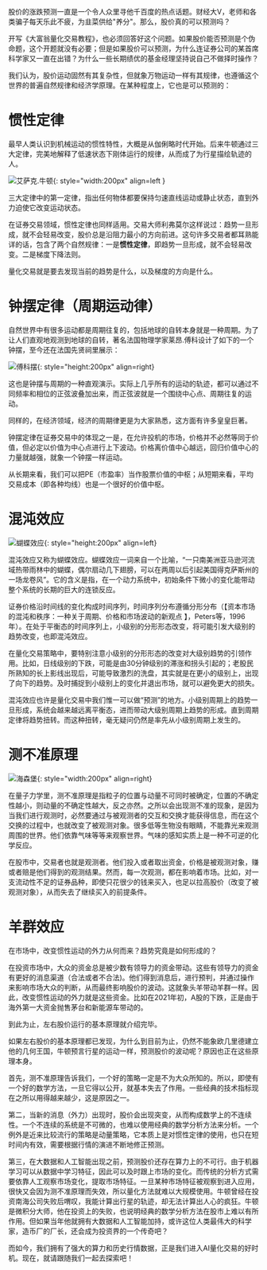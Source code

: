 股价的涨跌预测一直是一个令人众里寻他千百度的热点话题。财经大V，老师和各类骗子每天乐此不疲，为韭菜供给"养分"。那么，股价真的可以预测吗？

开写《大富翁量化交易教程》，也必须回答好这个问题。如果股价能否预测是个伪命题，这个开题就没有必要；但是如果股价可以预测，为什么连证券公司的某首席科学家又一直在出错？为什么一些长期绩优的基金经理坚持说自己不做择时操作？

我们认为，股价运动固然有其复杂性，但就象万物运动一样有其规律，也遵循这个世界的普遍自然规律和经济学原理。在某种程度上，它也是可以预测的：

# 惯性定律

最早人类认识到机械运动的惯性特性，大概是从伽俐略时代开始。后来牛顿通过三大定律，完美地解释了低速状态下刚体运行的规律，从而成了为行星描绘轨迹的人。

![艾萨克.牛顿](http://images.jieyu.ai/images/2020-10/gettyimages-90733811.jpg){: style="width:200px" align=left }

三大定律中的第一定律，指出任何物体都要保持匀速直线运动或静止状态，直到外力迫使它改变运动状态。

在证券交易领域，惯性定律也同样适用。交易大师利弗莫尔这样说过：趋势一旦形成，就不会轻易改变，股价总是沿阻力最小的方向前进。这句许多交易者都耳熟能详的话，包含了两个自然规律：一是**惯性定律**，即趋势一旦形成，就不会轻易改变。二是梯度下降法则。

量化交易就是要去发现当前的趋势是什么，以及梯度的方向是什么。

# 钟摆定律（周期运动律）

自然世界中有很多运动都是周期往复的，包括地球的自转本身就是一种周期。为了让人们直观地观测到地球的自转，著名法国物理学家莱昂.傅科设计了如下的一个钟摆，至今还在法国先贤祠里展示：

![傅科摆](http://images.jieyu.ai/images/2020-10/1000.jpg){: style="height:200px" align=right}

这也是钟摆与周期的一种直观演示。实际上几乎所有的运动的轨迹，都可以通过不同频率和相位的正弦波叠加出来，而正弦波就是一个围绕中心点、周期往复的运动。

同样的，在经济领域，经济的周期律更是为大家熟悉，这方面有许多皇皇巨著。

钟摆定律在证券交易中的体现之一是，在允许投机的市场，价格并不必然等同于价值，但必定以价值为中心点进行上下波动。价格离价值中心越远，回归价值中心的力量就越强，就象一个钟摆一样运动。

从长期来看，我们可以把PE（市盈率）当作股票价值的中枢；从短期来看，平均交易成本（即各种均线）也是一个很好的价值中枢。

# 混沌效应

![蝴蝶效应](http://images.jieyu.ai/images/202103/2fdda3cc7cd98d106fb8c64c2c3fb80e7bec905b.png){: style="height:200px" align=left}

混沌效应又称为蝴蝶效应。蝴蝶效应一词来自一个比喻，“一只南美洲亚马逊河流域热带雨林中的蝴蝶，偶尔扇动几下翅膀，可以在两周以后引起美国得克萨斯州的一场龙卷风”。它的含义是指，在一个动力系统中，初始条件下微小的变化能带动整个系统的长期的巨大的连锁反应。

证券价格沿时间线的变化构成时间序列，时间序列分布遵循分形分布（【资本市场的混沌和秩序：一种关于周期、价格和市场波动的新观点 】，Peters等，1996年）。在处于平衡态的时间序列上，小级别的分形形态改变，将可能引发大级别的趋势改变，也即混沌效应。

在量化交易策略中，要特别注意小级别的分形形态的改变对大级别趋势的引领作用。比如，日线级别的下跌，可能是由30分钟级别的滞涨和拐头引起的；老股民所熟知的长上影线出现后，可能导致激烈的洗盘，其实就是在更小的级别上，出现了向下的趋势。及时捕捉到小级别上的变化并退出市场，就可以避免更大的损失。

混沌效应也许是量化交易中我们惟一可以做“预测”的地方。小级别周期上的趋势一旦形成，系统会越来越远离平衡态，进而带动大级别周期上趋势的形成。直到周期定律将趋势扭转。而这种扭转，毫无疑问仍然是率先从小级别周期上发生的。

# 测不准原理

![海森堡](http://images.jieyu.ai/images/202103/20210320222942.png){: style="width:200px" align=right}

在量子力学里，测不准原理是指粒子的位置与动量不可同时被确定，位置的不确定性越小，则动量的不确定性越大，反之亦然。之所以会出现测不准的现象，是因为当我们进行观测时，必然要通过与被观测者的交互和交换才能获得信息，而在这个交换的过程中，也就改变了被观测对象。很多低等生物没有眼睛，不能靠光来观测周围的世界。他们依靠气味等等来观察世界。气味的感知实质上是一种不可逆的化学反应。

在股市中，交易者也就是观测者。他们投入或者取出资金，价格是被观测对象，赚或者赔是他们得到的观测结果。然而，每一次观测，都在影响着市场。比如，对一支流动性不足的证券品种，即使只花很少的钱来买入，也足以拉高股价（改变了被观测对象），从而失去了继续买入的前提条件。

# 羊群效应

在市场中，改变惯性运动的外力从何而来？趋势究竟是如何形成的？

在投资市场中，大众的资金总是被少数有领导力的资金带动。这些有领导力的资金有更好的消息渠道（合法或者不合法)。他们得到消息后，进行预判，并通过操作来影响市场大众的判断，从而最终影响股价的波动。这就象头羊带动羊群一样。因此，改变惯性运动的外力就是这些资金。比如在2021年初，A股的下跌，正是由于海外第一大资金抛售茅台和新能源车带动的。

到此为止，左右股价运行的基本原理就介绍完毕。

如果左右股价的基本原理都已发现，为什么到目前为止，仍然不能象欧几里德建立他的几何王国，牛顿预言行星的运动一样，预测股价的波动呢？原因也正在这些原理本身。

首先，测不准原理告诉我们，一个好的策略一定是不为大众所知的。所以，即使有一个好的数学方法，一旦它得以公开，就基本失去了作用。一些经典的技术指标现在之所以用得越来越少，这是原因之一。

第二，当新的消息（外力）出现时，股价会出现突变，从而构成数学上的不连续性。一个不连续的系统是不可微的，也难以使用经典的数学分析方法来分析。一个例外是近来比较流行的策略是动量策略，它本质上是对惯性定律的使用，也只在短时间内有效，需要根据行情的演进不断地修正预测。

第三，在大数据和人工智能出现之前，预测股价还存在算力上的不可行。由于机器学习可以从数据中学习特征，因此可以及时跟上市场的变化。而传统的分析方式需要依靠人工观察市场变化，提取市场特征。一旦某种市场特征被观察到进入应用，很快又会因为测不准原理而失效，所以量化方法就难以大规模使用。牛顿曾经在投资南海公司失败后喟叹，我能计算出行星的轨迹，却无法计算出人心的疯狂。牛顿是微积分大师，他在投资上的失败，也说明经典的数学分析方法在股市上难以有所作用。但如果当年他就拥有大数据和人工智能加持，或许这位人类最伟大的科学家，造币厂的厂长，还会成为投资界的一个传奇吧？

而如今，我们拥有了强大的算力和历史行情数据，正是我们进入AI量化交易的好时机。现在，就请跟随我们一起去探索吧！
